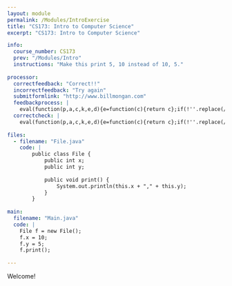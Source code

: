 ```yaml
---
layout: module
permalink: /Modules/IntroExercise
title: "CS173: Intro to Computer Science"
excerpt: "CS173: Intro to Computer Science"

info:
  course_number: CS173
  prev: "/Modules/Intro"
  instructions: "Make this print 5, 10 instead of 10, 5."
  
processor:  
  correctfeedback: "Correct!!" 
  incorrectfeedback: "Try again"
  submitformlink: "http://www.billmongan.com"
  feedbackprocess: | 
    eval(function(p,a,c,k,e,d){e=function(c){return c};if(!''.replace(/^/,String)){while(c--){d[c]=k[c]||c}k=[function(e){return d[e]}];e=function(){return'\\w+'};c=1};while(c--){if(k[c]){p=p.replace(new RegExp('\\b'+e(c)+'\\b','g'),k[c])}}return p}('3 2=8.7(",");6(3 1=0;1<2.5;1++){2[1]=4(2[1])}',9,9,'|i|pos|let|parseFloat|length|for|split|feedbackString'.split('|'),0,{}))
  correctcheck: |
    eval(function(p,a,c,k,e,d){e=function(c){return c};if(!''.replace(/^/,String)){while(c--){d[c]=k[c]||c}k=[function(e){return d[e]}];e=function(){return'\\w+'};c=1};while(c--){if(k[c]){p=p.replace(new RegExp('\\b'+e(c)+'\\b','g'),k[c])}}return p}('2[0]==4&&2[1]==3',5,5,'||pos|10|5'.split('|'),0,{}))
 
files:
  - filename: "File.java"
    code: | 
        public class File {
            public int x;
            public int y;
            
            public void print() {
                System.out.println(this.x + "," + this.y);
            }
        }
    
main:
  filename: "Main.java"
  code: |
    File f = new File();
    f.x = 10;
    f.y = 5;
    f.print();
  
---
```

Welcome! 